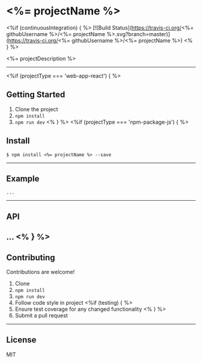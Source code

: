 # <%= projectName %>

<%if (continuousIntegration) { %>
[![Build Status](https://travis-ci.org/<%= githubUsername %>/<%= projectName %>.svg?branch=master)](https://travis-ci.org/<%= githubUsername %>/<%= projectName %>)
<% } %>

<%= projectDescription %>

---

<%if (projectType === 'web-app-react') { %>
## Getting Started

1. Clone the project
1. `npm install`
1. `npm run dev`
<% } %>
<%if (projectType === 'npm-package-js') { %>
## Install

`$ npm install <%= projectName %> --save`

---

## Example

```
...
```

---

## API

...
<% } %>
---

## Contributing

Contributions are welcome!

1. Clone
1. `npm install`
1. `npm run dev`
1. Follow code style in project
<%if (testing) { %>
1. Ensure test coverage for any changed functionality
<% } %>
1. Submit a pull request

---

## License

MIT
